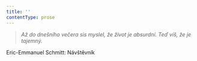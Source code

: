 ```yaml
---
title: ''
contentType: prose
---
```


> 

> 

> 

> _Až do dnešního večera sis myslel, že život je absurdní. Teď víš, že je tajemný._

Eric-Emmanuel Schmitt: Návštěvník
